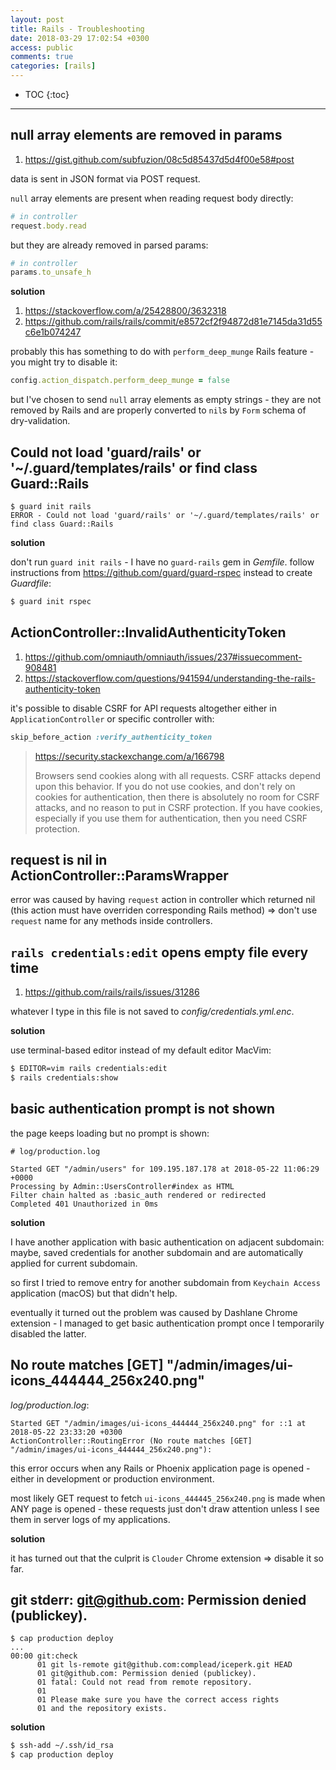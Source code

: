 ```yaml
---
layout: post
title: Rails - Troubleshooting
date: 2018-03-29 17:02:54 +0300
access: public
comments: true
categories: [rails]
---
```


<!-- @format -->

<!-- more -->

<!-- prettier-ignore -->
* TOC
{:toc}
<hr>

## null array elements are removed in params

1. <https://gist.github.com/subfuzion/08c5d85437d5d4f00e58#post>

data is sent in JSON format via POST request.

`null` array elements are present when reading request body directly:

```ruby
# in controller
request.body.read
```

but they are already removed in parsed params:

```ruby
# in controller
params.to_unsafe_h
```

**solution**

1. <https://stackoverflow.com/a/25428800/3632318>
2. <https://github.com/rails/rails/commit/e8572cf2f94872d81e7145da31d55c6e1b074247>

probably this has something to do with `perform_deep_munge` Rails feature - you
might try to disable it:

```ruby
config.action_dispatch.perform_deep_munge = false
```

but I've chosen to send `null` array elements as empty strings - they are not
removed by Rails and are properly converted to `nil`s by `Form` schema of
dry-validation.

## Could not load 'guard/rails' or '~/.guard/templates/rails' or find class Guard::Rails

```
$ guard init rails
ERROR - Could not load 'guard/rails' or '~/.guard/templates/rails' or find class Guard::Rails
```

**solution**

don't run `guard init rails` - I have no `guard-rails` gem in _Gemfile_. follow
instructions from <https://github.com/guard/guard-rspec> instead to create
_Guardfile_:

```sh
$ guard init rspec
```

## ActionController::InvalidAuthenticityToken

1. <https://github.com/omniauth/omniauth/issues/237#issuecomment-908481>
2. <https://stackoverflow.com/questions/941594/understanding-the-rails-authenticity-token>

it's possible to disable CSRF for API requests altogether either in
`ApplicationController` or specific controller with:

```ruby
skip_before_action :verify_authenticity_token
```

> <https://security.stackexchange.com/a/166798>
>
> Browsers send cookies along with all requests. CSRF attacks depend upon this
> behavior. If you do not use cookies, and don't rely on cookies for
> authentication, then there is absolutely no room for CSRF attacks, and no
> reason to put in CSRF protection. If you have cookies, especially if you use
> them for authentication, then you need CSRF protection.

## request is nil in ActionController::ParamsWrapper

error was caused by having `request` action in controller which returned nil
(this action must have overriden corresponding Rails method) => don't use
`request` name for any methods inside controllers.

## `rails credentials:edit` opens empty file every time

1. <https://github.com/rails/rails/issues/31286>

whatever I type in this file is not saved to _config/credentials.yml.enc_.

**solution**

use terminal-based editor instead of my default editor MacVim:

```sh
$ EDITOR=vim rails credentials:edit
$ rails credentials:show
```

## basic authentication prompt is not shown

the page keeps loading but no prompt is shown:

```
# log/production.log

Started GET "/admin/users" for 109.195.187.178 at 2018-05-22 11:06:29 +0000
Processing by Admin::UsersController#index as HTML
Filter chain halted as :basic_auth rendered or redirected
Completed 401 Unauthorized in 0ms
```

**solution**

I have another application with basic authentication on adjacent subdomain:
maybe, saved credentials for another subdomain and are automatically applied for
current subdomain.

so first I tried to remove entry for another subdomain from `Keychain Access`
application (macOS) but that didn't help.

eventually it turned out the problem was caused by Dashlane Chrome extension - I
managed to get basic authentication prompt once I temporarily disabled the
latter.

## No route matches [GET] "/admin/images/ui-icons_444444_256x240.png"

_log/production.log_:

```
Started GET "/admin/images/ui-icons_444444_256x240.png" for ::1 at 2018-05-22 23:33:20 +0300
ActionController::RoutingError (No route matches [GET] "/admin/images/ui-icons_444444_256x240.png"):
```

this error occurs when any Rails or Phoenix application page is opened - either
in development or production environment.

most likely GET request to fetch `ui-icons_444445_256x240.png` is made when ANY
page is opened - these requests just don't draw attention unless I see them in
server logs of my applications.

**solution**

it has turned out that the culprit is `Clouder` Chrome extension => disable it
so far.

## git stderr: git@github.com: Permission denied (publickey).

```
$ cap production deploy
...
00:00 git:check
      01 git ls-remote git@github.com:complead/iceperk.git HEAD
      01 git@github.com: Permission denied (publickey).
      01 fatal: Could not read from remote repository.
      01
      01 Please make sure you have the correct access rights
      01 and the repository exists.
```

**solution**

```sh
$ ssh-add ~/.ssh/id_rsa
$ cap production deploy
```
